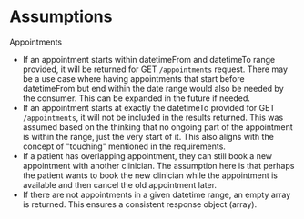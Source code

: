 # Assumptions

Appointments
* If an appointment starts within datetimeFrom and datetimeTo range provided, it will be returned for GET `/appointments` request. There may be a use case where having appointments that start before datetimeFrom but end within the date range would also be needed by the consumer. This can be expanded in the future if needed.
* If an appointment starts at exactly the datetimeTo provided for GET `/appointments`, it will not be included in the results returned. This was assumed based on the thinking that no ongoing part of the appointment is within the range, just the very start of it. This also aligns with the concept of "touching" mentioned in the requirements.
* If a patient has overlapping appointment, they can still book a new appointment with another clinician. The assumption here is that perhaps the patient wants to book the new clinician while the appointment is available and then cancel the old appointment later.
* If there are not appointments in a given datetime range, an empty array is returned. This ensures a consistent response object (array).